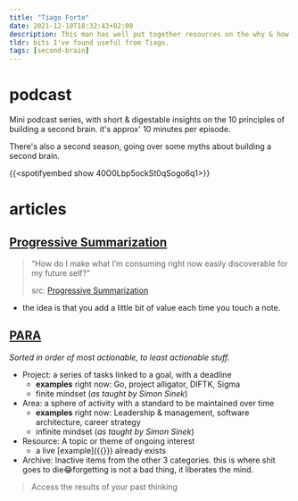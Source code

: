 ```yaml
---
title: "Tiago Forte"
date: 2021-12-10T18:32:43+02:00
description: This man has well put together resources on the why & how of a second brain.
tldr: bits I've found useful from Tiago.
tags: [second-brain]
---
```


# podcast
Mini podcast series, with short & digestable insights on the 10 principles of building a second brain. it's approx' 10 minutes per episode.

There's also a second season, going over some myths about building a second brain.

{{<spotifyembed show 40O0Lbp5ockSt0qSogo6q1>}}

# articles
## [Progressive Summarization](https://fortelabs.co/blog/progressive-summarization-a-practical-technique-for-designing-discoverable-notes/)
> “How do I make what I’m consuming right now easily discoverable for my future self?”
>
> src: [Progressive Summarization](https://fortelabs.co/blog/progressive-summarization-a-practical-technique-for-designing-discoverable-notes/)

- the idea is that you add a little bit of value each time you touch a note.

## [PARA](https://fortelabs.co/blog/para/)
*Sorted in order of most actionable, to least actionable stuff.*
- Project: a series of tasks linked to a goal, with a deadline
	- **examples** right now: Go, project alligator, DIFTK, Sigma
	- finite mindset (*as taught by Simon Sinek*)
- Area: a sphere of activity with a standard to be maintained over time
	- **examples** right now: Leadership & management, software architecture, career strategy
	- infinite mindset (*as taught by Simon Sinek*)
- Resource: A topic or theme of ongoing interest
	- a live [example]({{<ref resource>}}) already exists
- Archive: Inactive items from the other 3 categories. this is where shit goes to die😂forgetting is not a bad thing, it liberates the mind.

> Access the results of your past thinking